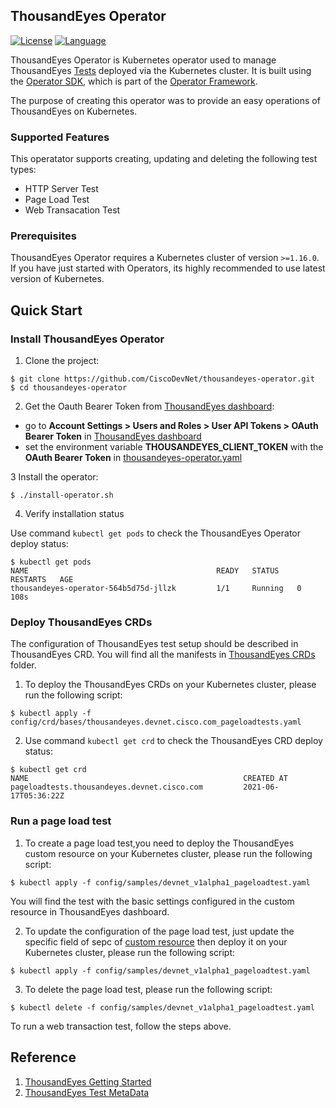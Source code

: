 ## ThousandEyes Operator
[![License](https://img.shields.io/badge/license-Apache%202-4EB1BA.svg)](https://www.apache.org/licenses/LICENSE-2.0.html)
[![Language](https://img.shields.io/badge/Language-Go-blue.svg)](https://golang.org/)

ThousandEyes Operator is Kubernetes operator used to manage ThousandEyes [Tests](https://developer.thousandeyes.com/v6/tests/) deployed via the Kubernetes cluster.
It is built using the [Operator SDK](https://github.com/operator-framework/operator-sdk), which is part of the [Operator Framework](https://github.com/operator-framework/).

The purpose of creating this operator was to provide an easy operations of ThousandEyes on Kubernetes.

### Supported Features
This operatator supports creating, updating and deleting the following test types:
- HTTP Server Test
- Page Load Test 
- Web Transacation Test

### Prerequisites

ThousandEyes Operator requires a Kubernetes cluster of version `>=1.16.0`. If you have just started with Operators, its highly recommended to use latest version of Kubernetes.

## Quick Start

### Install ThousandEyes Operator

1. Clone the project:
```
$ git clone https://github.com/CiscoDevNet/thousandeyes-operator.git
$ cd thousandeyes-operator
```

2. Get the Oauth Bearer Token from [ThousandEyes dashboard](https://app.thousandeyes.com/login):
* go to **Account Settings > Users and Roles > User API Tokens > OAuth Bearer Token** in [ThousandEyes dashboard](https://app.thousandeyes.com/login)
* set the environment variable **THOUSANDEYES_CLIENT_TOKEN** with the **OAuth Bearer Token** in [thousandeyes-operator.yaml](./operator.yaml)

3 Install the operator:
```
$ ./install-operator.sh
```

4. Verify installation status

Use command ```kubectl get pods``` to check the ThousandEyes Operator deploy status:
```
$ kubectl get pods
NAME                                          READY   STATUS    RESTARTS   AGE
thousandeyes-operator-564b5d75d-jllzk         1/1     Running   0          108s
```

### Deploy ThousandEyes CRDs

The configuration of ThousandEyes test setup should be described in ThousandEyes CRD. You will find all the manifests in [ThousandEyes CRDs](./config/crd/bases) folder.

1. To deploy the ThousandEyes CRDs on your Kubernetes cluster, please run the following script:

```
$ kubectl apply -f config/crd/bases/thousandeyes.devnet.cisco.com_pageloadtests.yaml
```

2.  Use command ```kubectl get crd``` to check the ThousandEyes CRD deploy status: 
```
$ kubectl get crd
NAME                                                CREATED AT
pageloadtests.thousandeyes.devnet.cisco.com         2021-06-17T05:36:22Z
```
### Run a page load test
1. To create a page load test,you need to deploy the ThousandEyes custom resource on your Kubernetes cluster, please run the following script:
```
$ kubectl apply -f config/samples/devnet_v1alpha1_pageloadtest.yaml
```
You will find the test with the basic settings configured in the custom resource in ThousandEyes dashboard.

2. To update the configuration of the page load test, just update the specific field of sepc of [custom resource](./config/samples) then deploy it on your Kubernetes cluster, please run the following script:
```
$ kubectl apply -f config/samples/devnet_v1alpha1_pageloadtest.yaml
```
3. To delete the page load test, please run the following script:
```
$ kubectl delete -f config/samples/devnet_v1alpha1_pageloadtest.yaml
```

To run a web transaction test, follow the steps above.

## Reference
1. [ThousandEyes Getting Started](https://docs.thousandeyes.com/product-documentation/getting-started)
2. [ThousandEyes Test MetaData](https://developer.thousandeyes.com/v6/tests/#/test_metadata)












